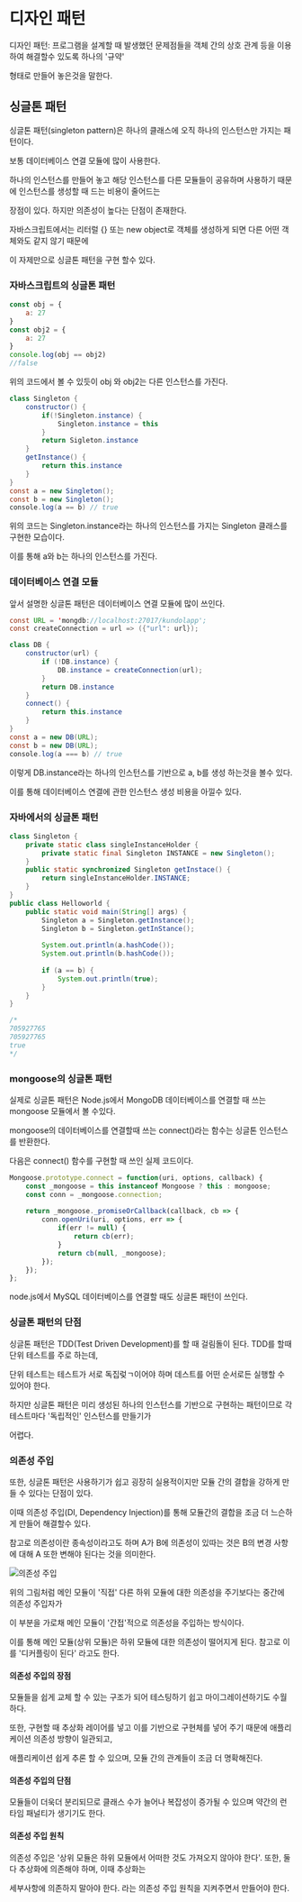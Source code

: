 # 디자인 패턴



디자인 패턴: 프로그램을 설계할 때 발생했던 문제점들을 객체 간의 상호 관계 등을 이용하여 해결할수 있도록 하나의 '규약'

형태로 만들어 놓은것을 말한다.



## 싱글톤 패턴

싱글톤 패턴(singleton pattern)은 하나의 클래스에 오직 하나의 인스턴스만 가지는 패턴이다.

보통 데이터베이스 연결 모듈에 많이 사용한다.

하나의 인스턴스를 만들어 놓고 해당 인스턴스를 다른 모듈들이 공유하며 사용하기 때문에 인스턴스를 생성할 때 드는 비용이 줄어드는

장점이 있다. 하지만 의존성이 높다는 단점이 존재한다.



자바스크립트에서는 리터럴 {} 또는 new object로 객체를 생성하게 되면 다른 어떤 객체와도 같지 않기 때문에

이 자제만으로 싱글톤 패턴을 구현 할수 있다.



### 자바스크립트의 싱글톤 패턴

```javascript
const obj = {
    a: 27
}
const obj2 = {
    a: 27
}
console.log(obj == obj2)
//false
```



위의 코드에서 볼 수 있듯이 obj 와 obj2는 다른 인스턴스를 가진다.

```java
class Singleton {
    constructor() {
        if(!Singleton.instance) {
            Singleton.instance = this
        }
    	return Sigleton.instance
    }
	getInstance() {
        return this.instance
	}
}
const a = new Singleton();
const b = new Singleton();
console.log(a == b) // true
```



위의 코드는 Singleton.instance라는 하나의 인스턴스를 가지는 Singleton 클래스를 구현한 모습이다.

이를 통해 a와 b는 하나의 인스턴스를 가진다.



### 데이터베이스 연결 모듈

앞서 설명한 싱글톤 패턴은 데이터베이스 연결 모듈에 많이 쓰인다.

```java
const URL = 'mongdb://localhost:27017/kundolapp';
const createConnection = url => ({"url": url});

class DB {
    constructor(url) {
        if (!DB.instance) {
            DB.instance = createConnection(url);
        }
        return DB.instance
    }
    connect() {
        return this.instance
    }
}
const a = new DB(URL);
const b = new DB(URL);
console.log(a === b) // true
```



이렇게 DB.instance라는 하나의 인스턴스를 기반으로 a, b를 생성 하는것을 볼수 있다.

이를 통해 데이터베이스 연결에 관한 인스턴스 생성 비용을 아낄수 있다.



### 자바에서의 싱글톤 패턴

```java
class Singleton {
    private static class singleInstanceHolder {
        private static final Singleton INSTANCE = new Singleton();
    }
    public static synchronized Singleton getInstace() {
        return singleInstanceHolder.INSTANCE;
    }
}
public class Helloworld {
    public static void main(String[] args) {
        Singleton a = Singleton.getInstance();
        Singleton b = Singleton.getInStance();
        
        System.out.println(a.hashCode());
        System.out.println(b.hashCode());
        
        if (a == b) {
            System.out.println(true);
        }
    }
}

/*
705927765
705927765
true
*/
```



### mongoose의 싱글톤 패턴

실제로 싱글톤 패턴은 Node.js에서 MongoDB 데이터베이스를 연결할 때 쓰는 mongoose 모듈에서 볼 수있다.



mongoose의 데이터베이스를 연결할때 쓰는 connect()라는 함수는 싱글톤 인스턴스를 반환한다.

다음은 connect() 함수를 구현할 때 쓰인 실제 코드이다.

```javascript
Mongoose.prototype.connect = function(uri, options, callback) {
    const _mongoose = this instanceof Mongoose ? this : mongoose;
    const conn = _mongoose.connection;
    
    return _mongoose._promiseOrCallback(callback, cb => {
        conn.openUri(uri, options, err => {
            if(err != null) {
                return cb(err);
            }
            return cb(null, _mongoose);
        });
    });
};
```



node.js에서 MySQL 데이터베이스를 연결할 때도 싱글톤 패턴이 쓰인다.



### 싱글톤 패턴의 단점

싱글톤 패턴은 TDD(Test Driven Development)를 할 때 걸림돌이 된다. TDD를 할때 단위 테스트를 주로 하는데,

단위 테스트는 테스트가 서로 독집렂ㄱ이어야 하며 데스트를 어떤 순서로든 실행할 수  있어야 한다.

하지만 싱글톤 패턴은 미리 생성된 하나의 인스턴스를 기반으로 구현하는 패턴이므로 각 테스트마다 '독립적인' 인스턴스를 만들기가

어렵다.



### 의존성 주입

또한, 싱글톤 패턴은 사용하기가 쉽고 굉장히 실용적이지만 모듈 간의 결합을 강하게 만들 수 있다는 단점이 있다.

이때 의존성 주입(DI, Dependency Injection)를 통해 모듈간의 결합을 조금 더 느슨하게 만들어 해결할수 있다.

참고로 의존성이란 종속성이라고도 하며 A가 B에 의존성이 있따는 것은 B의 변경 사항에 대해 A 또한 변해야 된다는 것을 의미한다.

![의존성 주입](https://user-images.githubusercontent.com/59475851/213096311-10db9a8c-0ef9-46b2-828e-bc9632e8f322.jpg)

위의 그림처럼 메인 모듈이 '직접' 다른 하위 모듈에 대한 의존성을 주기보다는 중간에 의존성 주입자가

이 부분을 가로채 메인 모듈이 '간접'적으로 의존성을 주입하는 방식이다.

이를 통해 메인 모듈(상위 모듈)은 하위 모듈에 대한 의존성이 떨어지게 된다. 참고로 이를 '디커플링이 된다' 라고도 한다.



#### 의존성 주입의 장점

모듈들을 쉽게 교체 할 수 있는 구조가 되어 테스팅하기 쉽고 마이그레이션하기도 수월하다.

또한, 구현할 때 추상화 레이어를 넣고 이를 기반으로 구현체를 넣어 주기 때문에 애플리케이션 의존성 방향이 일관되고,

애플리케이션 쉽게 추론 할 수 있으며, 모듈 간의 관계들이 조금 더 명확해진다.



#### 의존성 주입의 단점

모듈들이 더욱더 분리되므로 클래스 수가 늘어나 복잡성이 증가될 수 있으며 약간의 런타임 패널티가 생기기도 한다.



#### 의존성 주입 원칙

의존성 주입은 '상위 모듈은 하위 모듈에서 어떠한 것도 가져오지 않아야 한다'. 또한, 둘 다 추상화에 의존해야 하며, 이때 추상화는

세부사항에 의존하지 말아야 한다. 라는 의존성 주입 원칙을 지켜주면서 만들어야 한다.
